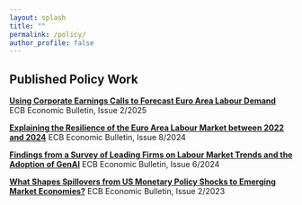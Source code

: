 ```yaml
---
layout: splash
title: ""
permalink: /policy/
author_profile: false
---
```

## Published Policy Work
[**Using Corporate Earnings Calls to Forecast Euro Area Labour Demand**](https://www.ecb.europa.eu/press/economic-bulletin/focus/2025/html/ecb.ebbox202502_04~3283f1bc62.en.html)
ECB Economic Bulletin, Issue 2/2025

[**Explaining the Resilience of the Euro Area Labour Market between 2022 and 2024**](https://www.ecb.europa.eu/press/economic-bulletin/articles/2025/html/ecb.ebart202408_02~8e16d5aa2f.en.html)
ECB Economic Bulletin, Issue 8/2024

[**Findings from a Survey of Leading Firms on Labour Market Trends and the Adoption of GenAI**](https://www.ecb.europa.eu/press/economic-bulletin/focus/2024/html/ecb.ebbox202406_04~ddc1cbcf78.en.html)
ECB Economic Bulletin, Issue 6/2024

[**What Shapes Spillovers from US Monetary Policy Shocks to Emerging Market Economies?**](https://www.ecb.europa.eu/press/economic-bulletin/focus/2023/html/ecb.ebbox202302_01~f57ac89502.en.html)
ECB Economic Bulletin, Issue 2/2023


